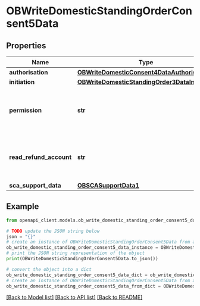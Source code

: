 # OBWriteDomesticStandingOrderConsent5Data


## Properties

Name | Type | Description | Notes
------------ | ------------- | ------------- | -------------
**authorisation** | [**OBWriteDomesticConsent4DataAuthorisation**](OBWriteDomesticConsent4DataAuthorisation.md) |  | [optional] 
**initiation** | [**OBWriteDomesticStandingOrder3DataInitiation**](OBWriteDomesticStandingOrder3DataInitiation.md) |  | 
**permission** | **str** | Specifies the Open Banking service request types. | 
**read_refund_account** | **str** | Specifies to share the refund account details with PISP | [optional] 
**sca_support_data** | [**OBSCASupportData1**](OBSCASupportData1.md) |  | [optional] 

## Example

```python
from openapi_client.models.ob_write_domestic_standing_order_consent5_data import OBWriteDomesticStandingOrderConsent5Data

# TODO update the JSON string below
json = "{}"
# create an instance of OBWriteDomesticStandingOrderConsent5Data from a JSON string
ob_write_domestic_standing_order_consent5_data_instance = OBWriteDomesticStandingOrderConsent5Data.from_json(json)
# print the JSON string representation of the object
print(OBWriteDomesticStandingOrderConsent5Data.to_json())

# convert the object into a dict
ob_write_domestic_standing_order_consent5_data_dict = ob_write_domestic_standing_order_consent5_data_instance.to_dict()
# create an instance of OBWriteDomesticStandingOrderConsent5Data from a dict
ob_write_domestic_standing_order_consent5_data_from_dict = OBWriteDomesticStandingOrderConsent5Data.from_dict(ob_write_domestic_standing_order_consent5_data_dict)
```
[[Back to Model list]](../README.md#documentation-for-models) [[Back to API list]](../README.md#documentation-for-api-endpoints) [[Back to README]](../README.md)


